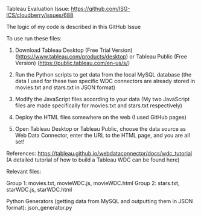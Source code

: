 Tableau Evaluation Issue: https://github.com/ISG-ICS/cloudberry/issues/688

The logic of my code is described in this GitHub Issue


To use run these files:

1. Download Tableau Desktop (Free Trial Version) (https://www.tableau.com/products/desktop) or Tableau Public (Free Version) (https://public.tableau.com/en-us/s/)

2. Run the Python scripts to get data from the local MySQL database (the data I used for these two specific WDC connectors are already stored in movies.txt and stars.txt in JSON format)

3. Modify the JavaScript files according to your data (My two JavaScript files are made specifically for movies.txt and stars.txt respectively)

3. Deploy the HTML files somewhere on the web (I used GitHub pages)

4. Open Tableau Desktop or Tableau Public, choose the data source as Web Data Connector, enter the URL to the HTML page, and you are all set!


References: https://tableau.github.io/webdataconnector/docs/wdc_tutorial (A detailed tutorial of how to build a Tableau WDC can be found here)


Relevant files:

Group 1: movies.txt, movieWDC.js, movieWDC.html
Group 2: stars.txt, starWDC.js, starWDC.html

Python Generators (getting data from MySQL and outputting them in JSON format): json_generator.py
